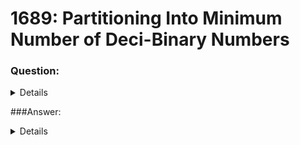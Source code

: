 # 1689: Partitioning Into Minimum Number of Deci-Binary Numbers

### Question:
<details>
    <summary>Details</summary>

    A decimal number is called deci-binary if each of its digits is either 0 or 1 without any leading zeros. For example, 101 and 1100 are deci-binary, while 112 and 3001 are not.
    Given a string n that represents a positive decimal integer, return the minimum number of positive deci-binary numbers needed so that they sum up to n.

    Example 1: 
    Input: n = "32"
    Output: 3
    Explanation: 10 + 11 + 11 = 32
    
    Example 2:
    Input: n = "82734"
    Output: 8
    
    Example 3:
    Input: n = "27346209830709182346"
    Output: 9

    Constraints:
    1 <= n.length <= 105
    n consists of only digits.
    n does not contain any leading zeros and represents a positive integer.
</details>

###Answer:
<details>
    <summary>Details</summary>
    
    The solution is simply to find the greatest number in the input. Here's why:
    
    Input: 82734
    This number can be split up like this:
       82734
    1. 11111
    2. 11111
    3. 10111
    4. 10101
    5. 10100
    6. 10100
    7. 10100
    8. 10000
    
    Where we subtract 1 from each place until it reaches 00000.
    Therefore, the solution will always be the greatest number in the input.
</details>
